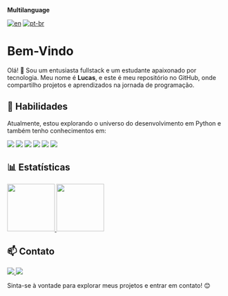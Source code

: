 **Multilanguage**

[![en](https://img.shields.io/badge/lang-en-red.svg)](https://github.com/oLucasOlv/oLucasOlv/blob/main/README.en.md)
[![pt-br](https://img.shields.io/badge/lang-pt--br-green.svg)](https://github.com/oLucasOlv/oLucasOlv/blob/main/README.md)





# Bem-Vindo
 Olá! 👋 Sou um entusiasta fullstack e um estudante apaixonado por tecnologia. Meu nome é **Lucas**, e este é meu repositório no GitHub, onde compartilho projetos e aprendizados na jornada de programação.

## 🚀 Habilidades

Atualmente, estou explorando o universo do desenvolvimento em Python e também tenho conhecimentos em:

<div>
    <img src="https://img.shields.io/badge/Python-3776AB?logo=python&logoColor=fff"></img>
    <img src="https://img.shields.io/badge/HTML-%23E34F26.svg?logo=html5&logoColor=white"></img>
    <img src="https://img.shields.io/badge/JavaScript-F7DF1E?logo=javascript&logoColor=000"></img>
    <img src="https://img.shields.io/badge/CSS-1572B6?logo=css3&logoColor=fff"></img>
    <img src = "https://img.shields.io/badge/Node.js-6DA55F?logo=node.js&logoColor=white"></img>
    <img src="https://img.shields.io/badge/React-%2320232a.svg?logo=react&logoColor=%2361DAFB"></img>

</div>

## 📊 Estatísticas

<div>
    <a href="https://github.com/oLucasOlv">
        <img loading="lazy" height="110em" src="https://github-readme-stats.vercel.app/api/top-langs/?username=oLucasOlv&layout=compact&langs_count=7&theme=dracula"/>
        <img loading="lazy" height="110em" src="https://github-readme-stats.vercel.app/api?username=oLucasOlv&show_icons=true&theme=dracula&include_all_commits=true&count_private=true"/>
    </a>
</div>

## 📫 Contato

<a href="mailto:lucasolv.contact@gmail.com"> <img src="https://img.shields.io/badge/Gmail-D14836?style=for-the-badge&logo=gmail&logoColor=white"></img> </a>
<a href="https://www.linkedin.com/in/lucas-silva-8639662a6/"> <img src="https://img.shields.io/badge/LinkedIn-0077B5?style=for-the-badge&logo=linkedin&logoColor=white"></img> </a>

Sinta-se à vontade para explorar meus projetos e entrar em contato! 😊
